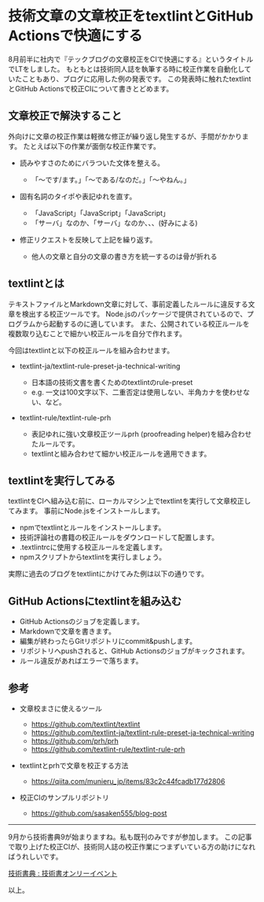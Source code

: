 # 技術文章の文章校正をtextlintとGitHub Actionsで快適にする

8月前半に社内で『テックブログの文章校正をCIで快適にする』というタイトルでLTをしました。
もともとは技術同人誌を執筆する時に校正作業を自動化していたこともあり、ブログに応用した例の発表です。
この発表時に触れたtextlintとGitHub Actionsで校正CIについて書きとどめます。

## 文章校正で解決すること

外向けに文章の校正作業は軽微な修正が繰り返し発生するが、手間がかかります。
たとえば以下の作業が面倒な校正作業です。

* 読みやすさのためにバラついた文体を整える。
  * 「〜です/ます。」「〜である/なのだ。」「〜やねん。」

* 固有名詞のタイポや表記ゆれを直す。
  * 「JavaScript」「JavaScript」「JavaScript」
  * 「サーバ」なのか、「サーバ」なのか、、、(好みによる)

* 修正リクエストを反映して上記を繰り返す。
  * 他人の文章と自分の文章の書き方を統一するのは骨が折れる


## textlintとは

テキストファイルとMarkdown文章に対して、事前定義したルールに違反する文章を検出する校正ツールです。
Node.jsのパッケージで提供されているので、プログラムから起動するのに適しています。
また、公開されている校正ルールを複数取り込むことで細かい校正ルールを自分で作れます。

今回はtextlintと以下の校正ルールを組み合わせます。

* textlint-ja/textlint-rule-preset-ja-technical-writing
  * 日本語の技術文書を書くためのtextlintのrule-preset
  * e.g. 一文は100文字以下、二重否定は使用しない、半角カナを使わせない、など。

* textlint-rule/textlint-rule-prh
  * 表記ゆれに強い文章校正ツールprh (proofreading helper)を組み合わせたルールです。
  * textlintと組み合わせて細かい校正ルールを適用できます。


## textlintを実行してみる

textlintをCIへ組み込む前に、ローカルマシン上でtextlintを実行して文章校正してみます。
事前にNode.jsをインストールします。

* npmでtextlintとルールをインストールします。
* 技術評論社の書籍の校正ルールをダウンロードして配置します。
* .textlintrcに使用する校正ルールを定義します。
* npmスクリプトからtextlintを実行しましょう。

実際に過去のブログをtextlintにかけてみた例は以下の通りです。


## GitHub Actionsにtextlintを組み込む

* GitHub Actionsのジョブを定義します。
* Markdownで文章を書きます。
* 編集が終わったらGitリポジトリにcommit&pushします。
* リポジトリへpushされると、GitHub Actionsのジョブがキックされます。
* ルール違反があればエラーで落ちます。


## 参考

* 文章校まさに使えるツール
  * https://github.com/textlint/textlint
  * https://github.com/textlint-ja/textlint-rule-preset-ja-technical-writing
  * https://github.com/prh/prh
  * https://github.com/textlint-rule/textlint-rule-prh

* textlintとprhで文章を校正する方法
  * https://qiita.com/munieru_jp/items/83c2c44fcadb177d2806

* 校正CIのサンプルリポジトリ
  * https://github.com/sasaken555/blog-post


---

9月から技術書典9が始まりますね。私も既刊のみですが参加します。
この記事で取り上げた校正CIが、技術同人誌の校正作業につまずいている方の助けになればうれしいです。

[技術書典 : 技術書オンリーイベント](https://techbookfest.org/)

以上。
